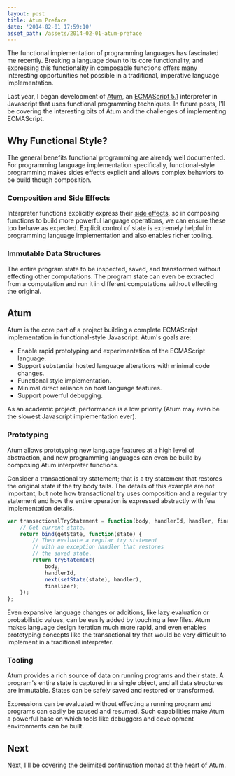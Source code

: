 ```yaml
---
layout: post
title: Atum Preface
date: '2014-02-01 17:59:10'
asset_path: /assets/2014-02-01-atum-preface
---
```

The functional implementation of programming languages has fascinated me recently. Breaking a language down to its core functionality, and expressing this functionality in composable functions offers many interesting opportunities not possible in a traditional, imperative language implementation.

Last year, I began development of [Atum][atum], an [ECMAScript 5.1][ecma51] interpreter in Javascript that uses functional programming techniques. In future posts, I'll be covering the interesting bits of Atum and the challenges of implementing ECMAScript.

## Why Functional Style?

The general benefits functional programming are already well documented. For programming language implementation specifically, functional-style programming makes sides effects explicit and allows complex behaviors to be build though composition.

### Composition and Side Effects
Interpreter functions explicitly express their [side effects][side-effects], so in composing functions to build more powerful language operations, we can ensure these too behave as expected. Explicit control of state is extremely helpful in programming language implementation and also enables richer tooling.

### Immutable Data Structures
The entire program state to be inspected, saved, and transformed without effecting other computations. The program state can even be extracted from a computation and run it in different computations without effecting the original. 


## Atum
Atum is the core part of a project building a complete ECMAScript implementation  in functional-style Javascript. Atum's goals are:

* Enable rapid prototyping and experimentation of the ECMAScript language.
* Support substantial hosted language alterations with minimal code changes.
* Functional style implementation.
* Minimal direct reliance on host language features.
* Support powerful debugging.

As an academic project, performance is a low priority (Atum may even be the slowest Javascript implementation ever).

### Prototyping
Atum allows prototyping new language features at a high level of abstraction, and new programming languages can even be build by composing Atum interpreter functions.

Consider a transactional try statement; that is a try statement that restores the original state if the try body fails. The details of this example are not important, but note how transactional try uses composition and a regular try statement and how the entire operation is expressed abstractly with few implementation details.

```js
var transactionalTryStatement = function(body, handlerId, handler, finalizer) {
    // Get current state.
    return bind(getState, function(state) { 
        // Then evaluate a regular try statement
        // with an exception handler that restores
        // the saved state.
        return tryStatement(
            body,
            handlerId,
            next(setState(state), handler), 
            finalizer);
    });
};
```

Even expansive language changes or additions, like lazy evaluation or probabilistic values, can be easily added by touching a few files. Atum makes language design iteration much more rapid, and even enables prototyping concepts like the transactional try that would be very difficult to implement in a traditional interpreter.

### Tooling
Atum provides a rich source of data on running programs and their state. A  program's entire state is captured in a single object, and all data structures are immutable. States can be safely saved and restored or transformed. 

Expressions can be evaluated without effecting a running program and programs can easily be paused and resumed. Such capabilities make Atum a powerful base on which tools like debuggers and development environments can be built. 



## Next
Next, I'll be covering the delimited continuation monad at the heart of Atum.


[atum]: https://github.com/mattbierner/atum
[side-effects]: http://en.wikipedia.org/wiki/Side_effect_(computer_science)
[ecma51]: http://www.ecma-international.org/ecma-262/5.1/